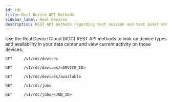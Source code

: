 ```yaml
---
id: rdc
title: Real Device API Methods
sidebar_label: Real Devices
description: REST API methods regarding test session and test asset management.
---
```


Use the Real Device Cloud (RDC) REST API methods to look up device types and availability in your data center and view current activity on those devices.

`GET	 /v1/rdc/devices`

`GET	 /v1/rdc/devices/<DEVICE_ID>`

`GET	 /v1/rdc/devices/available`

`GET	 /v1/rdc/jobs`

`GET	 /v1/rdc/jobs/<JOB_ID>`
